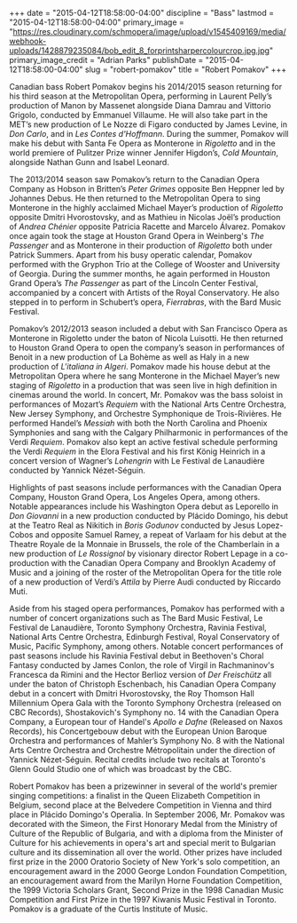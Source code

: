 +++
date = "2015-04-12T18:58:00-04:00"
discipline = "Bass"
lastmod = "2015-04-12T18:58:00-04:00"
primary_image = "https://res.cloudinary.com/schmopera/image/upload/v1545409169/media/webhook-uploads/1428879235084/bob_edit_8_forprintsharpercolourcrop.jpg.jpg"
primary_image_credit = "Adrian Parks"
publishDate = "2015-04-12T18:58:00-04:00"
slug = "robert-pomakov"
title = "Robert Pomakov"
+++

Canadian bass Robert Pomakov begins his 2014/2015 season returning for his third season at the Metropolitan Opera, performing in Laurent Pelly’s production of Manon by Massenet alongside Diana Damrau and Vittorio Grigolo, conducted by Emmanuel Villaume. He will also take part in the MET’s new production of Le Nozze di Figaro conducted by James Levine, in *Don Carlo*, and in *Les Contes d'Hoffmann*. During the summer, Pomakov will make his debut with Santa Fe Opera as Monterone in *Rigoletto* and in the world premiere of Pulitzer Prize winner Jennifer Higdon’s, *Cold Mountain*, alongside Nathan Gunn and Isabel Leonard.

The 2013/2014 season saw Pomakov’s return to the Canadian Opera Company as Hobson in Britten’s *Peter Grimes* opposite Ben Heppner led by Johannes Debus.  He then returned to the Metropolitan Opera to sing Monterone in the highly acclaimed Michael Mayer’s production of *Rigoletto* opposite Dmitri Hvorostovsky, and as Mathieu in Nicolas Joël’s production of *Andrea Chénier* opposite Patricia Racette and Marcelo Álvarez. Pomakov once again took the stage at Houston Grand Opera in Weinberg's *The Passenger* and as Monterone in their production of *Rigoletto* both under Patrick Summers. Apart from his busy operatic calendar, Pomakov performed with the Gryphon Trio at the College of Wooster and University of Georgia. During the summer months, he again performed in Houston Grand Opera’s *The Passenger* as part of the Lincoln Center Festival, accompanied by a concert with Artists of the Royal Conservatory. He also stepped in to perform in Schubert’s opera, *Fierrabras*, with the Bard Music Festival.

Pomakov’s 2012/2013 season included a debut with San Francisco Opera as Monterone in Rigoletto under the baton of Nicola Luisotti. He then returned to Houston Grand Opera to open the company’s season in performances of Benoit in a new production of La Bohème as well as Haly in a new production of *L'italiana in Algeri*. Pomakov made his house debut at the Metropolitan Opera where he sang Monterone in the Michael Mayer’s new staging of *Rigoletto* in a production that was seen live in high definition in cinemas around the world. In concert, Mr. Pomakov was the bass soloist in performances of Mozart’s *Requiem* with the National Arts Centre Orchestra, New Jersey Symphony, and Orchestre Symphonique de Trois-Rivières. He performed Handel’s *Messiah* with both the North Carolina and Phoenix Symphonies and sang with the Calgary Philharmonic in performances of the Verdi *Requiem*. Pomakov also kept an active festival schedule performing the Verdi *Requiem* in the Elora Festival and his first König Heinrich in a concert version of Wagner’s *Lohengrin* with Le Festival de Lanaudière conducted by Yannick Nézet-Séguin.

Highlights of past seasons include performances with the Canadian Opera Company, Houston Grand Opera, Los Angeles Opera, among others.  Notable appearances include his Washington Opera debut as Leporello in *Don Giovanni* in a new production conducted by Plácido Domingo, his debut at the Teatro Real as Nikitich in *Boris Godunov* conducted by Jesus Lopez-Cobos and opposite Samuel Ramey, a repeat of Varlaam for his debut at the Theatre Royale de la Monnaie in Brussels, the role of the Chamberlain in a  new production of *Le Rossignol* by visionary director Robert Lepage in a co-production with the Canadian Opera Company and Brooklyn Academy of Music and a joining of the roster of the Metropolitan Opera for the title role of a new production of Verdi’s *Attila* by Pierre Audi conducted by Riccardo Muti.

Aside from his staged opera performances, Pomakov has performed with a number of concert organizations such as The Bard Music Festival, Le Festival de Lanaudière, Toronto Symphony Orchestra, Ravinia Festival, National Arts Centre Orchestra, Edinburgh Festival, Royal Conservatory of Music, Pacific Symphony, among others.  Notable concert performances of past seasons include his Ravinia Festival debut in Beethoven's Choral Fantasy conducted by James Conlon, the role of Virgil in Rachmaninov's Francesca da Rimini and the Hector Berlioz version of *Der Freischütz* all under the baton of Christoph Eschenbach, his Canadian Opera Company debut in a concert with Dmitri Hvorostovsky, the Roy Thomson Hall Millennium Opera Gala with the Toronto Symphony Orchestra (released on CBC Records), Shostakovich's Symphony no. 14 with the Canadian Opera Company, a European tour of Handel's *Apollo e Dafne* (Released on Naxos Records), his Concertgebouw debut with the European Union Baroque Orchestra and performances of Mahler’s Symphony No. 8 with the National Arts Centre Orchestra and Orchestre Métropolitain under the direction of Yannick Nézet-Séguin.
Recital credits include two recitals at Toronto's Glenn Gould Studio one of which was broadcast by the CBC.

Robert Pomakov has been a prizewinner in several of the world's premier singing competitions: a finalist in the Queen Elizabeth Competition in Belgium, second place at the Belvedere Competition in Vienna and third place in Plácido Domingo's Operalia. In September 2006, Mr. Pomakov was decorated with the Simeon, the First Honorary Medal from the Ministry of Culture of the Republic of Bulgaria, and with a diploma from the Minister of Culture for his achievements in opera's art and special merit to Bulgarian culture and its dissemination all over the world. Other prizes have included first prize in the 2000 Oratorio Society of New York's solo competition, an encouragement award in the 2000 George London Foundation Competition, an encouragement award from the Marilyn Horne Foundation Competition, the 1999 Victoria Scholars Grant, Second Prize in the 1998 Canadian Music Competition and First Prize in the 1997 Kiwanis Music Festival in Toronto.  Pomakov is a graduate of the Curtis Institute of Music.

